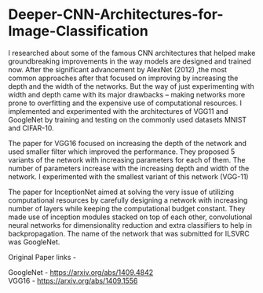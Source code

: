 # Deeper-CNN-Architectures-for-Image-Classification
I researched about some of the famous CNN architectures that helped make groundbreaking improvements in the way models are designed and trained now. After the 
significant advancement by AlexNet (2012) ,the most common approaches after that focused on improving by increasing the depth and the width of the networks. But the way of just 
experimenting with width and depth came with its major drawbacks – making networks more prone to overfitting and the expensive use of computational resources. I implemented and 
experimented with the architectures of VGG11 and GoogleNet by training and testing on the commonly used datasets MNIST and CIFAR-10.

The paper for VGG16 focused on increasing the depth of the network and used smaller filter which improved the performance. They proposed 5 variants of the network with increasing parameters for each of them. The number of parameters increase with the
increasing depth and width of the network. I experimented with the smallest variant of this network (VGG-11)

The paper for InceptionNet aimed at solving the  very issue of utilizing computational resources by carefully designing a network with increasing number of layers while keeping the computational budget constant. They made use of inception modules stacked on top of each other, convolutional neural networks for
dimensionality reduction and extra classifiers to help in backpropagation. The name of the network that was submitted for ILSVRC was GoogleNet. 

Original Paper links - 

GoogleNet - https://arxiv.org/abs/1409.4842 <br/> 
VGG16 - https://arxiv.org/abs/1409.1556

